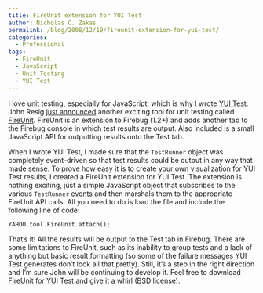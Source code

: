 ```yaml
---
title: FireUnit extension for YUI Test
author: Nicholas C. Zakas
permalink: /blog/2008/12/19/fireunit-extension-for-yui-test/
categories:
  - Professional
tags:
  - FireUnit
  - JavaScript
  - Unit Testing
  - YUI Test
---
```

I love unit testing, especially for JavaScript, which is why I wrote [YUI Test][1]. John Resig [just announced][2] another exciting tool for unit testing called [FireUnit][3]. FireUnit is an extension to Firebug (1.2+) and adds another tab to the Firebug console in which test results are output. Also included is a small JavaScript API for outputting results onto the Test tab.

When I wrote YUI Test, I made sure that the `TestRunner` object was completely event-driven so that test results could be output in any way that made sense. To prove how easy it is to create your own visualization for YUI Test results, I created a FireUnit extension for YUI Test. The extension is nothing exciting, just a simple JavaScript object that subscribes to the various `TestRunner` [events][4] and then marshals them to the appropriate FireUnit API calls. All you need to do is load the file and include the following line of code:

    YAHOO.tool.FireUnit.attach();

That&#8217;s it! All the results will be output to the Test tab in Firebug. There are some limitations to FireUnit, such as its inability to group tests and a lack of anything but basic result formatting (so some of the failure messages YUI Test generates don&#8217;t look all that pretty). Still, it&#8217;s a step in the right direction and I&#8217;m sure John will be continuing to develop it. Feel free to download [FireUnit for YUI Test][5] and give it a whirl (BSD license).

 [1]: http://developer.yahoo.com/yui/yuitest/
 [2]: http://ejohn.org/blog/fireunit/
 [3]: http://www.fireunit.org
 [4]: http://developer.yahoo.com/yui/yuitest/#running-tests
 [5]: {{site.url}}/downloads/yuitest-fireunit.zip
